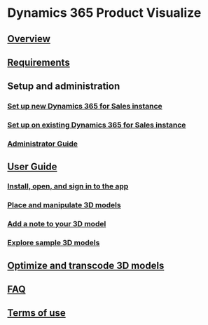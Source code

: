 # Dynamics 365 Product Visualize
## [Overview](index.md)
## [Requirements](requirements.md)
## Setup and administration
### [Set up new Dynamics 365 for Sales instance](setup.md)
### [Set up on existing Dynamics 365 for Sales instance](setup-existing-instance.md)
### [Administrator Guide](admin-guide.md)
## [User Guide](user-guide.md)
### [Install, open, and sign in to the app](sign-in.md)
### [Place and manipulate 3D models](manipulate-models.md)
### [Add a note to your 3D model](add-note.md)
### [Explore sample 3D models](explore-samples.md)
## [Optimize and transcode 3D models](create-3D-model.md)
## [FAQ](faq.md)
## [Terms of use](../legal/product-visualize-terms.md)
